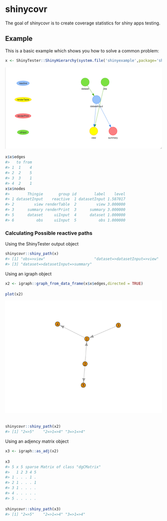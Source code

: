 <!-- README.md is generated from README.Rmd. Please edit that file -->
shinycovr
=========

The goal of shinycovr is to create coverage statistics for shiny apps
testing.

Example
-------

This is a basic example which shows you how to solve a common problem:

``` r
x <- ShinyTester::ShinyHierarchy(system.file('shinyexample',package='shinycovr'))
```

![](inst/readme_image.png)

``` r
x$x$edges
#>   to from
#> 1  1    4
#> 2  2    5
#> 3  3    1
#> 4  2    1
x$x$nodes
#>        Thingie       group id        label    level
#> 1 datasetInput    reactive  1 datasetInput 1.587017
#> 2         view renderTable  2         view 3.000000
#> 3      summary renderPrint  3      summary 3.000000
#> 5      dataset     uiInput  4      dataset 1.000000
#> 6          obs     uiInput  5          obs 1.000000
```

### Calculating Possible reactive paths

Using the ShinyTester output object

``` r
shinycovr::shiny_path(x)
#> [1] "obs=>view"                      "dataset=>datasetInput=>view"   
#> [3] "dataset=>datasetInput=>summary"
```

Using an igraph object

``` r
x2 <- igraph::graph_from_data_frame(x$x$edges,directed = TRUE)

plot(x2)
```

![](README-unnamed-chunk-4-1.png)

``` r

shinycovr::shiny_path(x2)
#> [1] "2=>5"    "2=>1=>4" "3=>1=>4"
```

Using an adjency matrix object

``` r
x3 <- igraph::as_adj(x2)

x3
#> 5 x 5 sparse Matrix of class "dgCMatrix"
#>   1 2 3 4 5
#> 1 . . . 1 .
#> 2 1 . . . 1
#> 3 1 . . . .
#> 4 . . . . .
#> 5 . . . . .

shinycovr::shiny_path(x3)
#> [1] "2=>5"    "2=>1=>4" "3=>1=>4"
```
